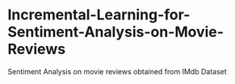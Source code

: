 # Incremental-Learning-for-Sentiment-Analysis-on-Movie-Reviews

Sentiment Analysis on movie reviews obtained from IMdb Dataset
